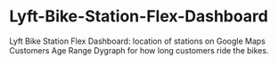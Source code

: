 # Lyft-Bike-Station-Flex-Dashboard
Lyft Bike Station Flex Dashboard: 
location of stations on Google Maps
Customers Age Range
Dygraph for how long customers ride the bikes.
